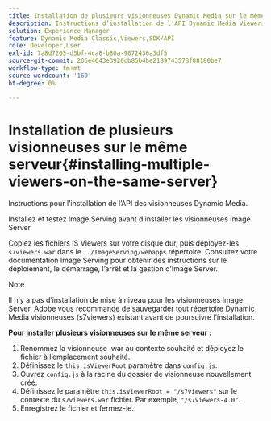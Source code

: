 ```yaml
---
title: Installation de plusieurs visionneuses Dynamic Media sur le même serveur
description: Instructions d’installation de l’API Dynamic Media Viewers.
solution: Experience Manager
feature: Dynamic Media Classic,Viewers,SDK/API
role: Developer,User
exl-id: 7a8d7205-d3bf-4ca8-b80a-9072436a3df5
source-git-commit: 206e4643e3926cb85b4be2189743578f88180be7
workflow-type: tm+mt
source-wordcount: '160'
ht-degree: 0%

---
```


# Installation de plusieurs visionneuses sur le même serveur{#installing-multiple-viewers-on-the-same-server}

<!-- Updated April 06, 2021 from https://wiki.corp.adobe.com/pages/viewpage.action?spaceKey=scene7qa&title=s7Viewers%2C+S7SDK%2C+S7OnDemand+Release+Notes - Contact is Sasha -->

Instructions pour l’installation de l’API des visionneuses Dynamic Media.

Installez et testez Image Serving avant d’installer les visionneuses Image Server.

Copiez les fichiers IS Viewers sur votre disque dur, puis déployez-les `s7viewers.war` dans le `../ImageServing/webapps` répertoire. Consultez votre documentation Image Serving pour obtenir des instructions sur le déploiement, le démarrage, l’arrêt et la gestion d’Image Server.

>[!NOTE]
>
>Il n’y a pas d’installation de mise à niveau pour les visionneuses Image Server. Adobe vous recommande de sauvegarder tout répertoire Dynamic Media visionneuses (s7viewers) existant avant de poursuivre l’installation.

**Pour installer plusieurs visionneuses sur le même serveur :**

1. Renommez la visionneuse .war au contexte souhaité et déployez le fichier à l’emplacement souhaité.
1. Définissez le `this.isViewerRoot` paramètre dans `config.js`.
1. Ouvrez `config.js` à la racine du dossier de visionneuse nouvellement créé.
1. Définissez le paramètre `this.isViewerRoot = "/s7viewers"` sur le contexte du `s7viewers.war` fichier. Par exemple, `"/s7viewers-4.0"`.
1. Enregistrez le fichier et fermez-le.
